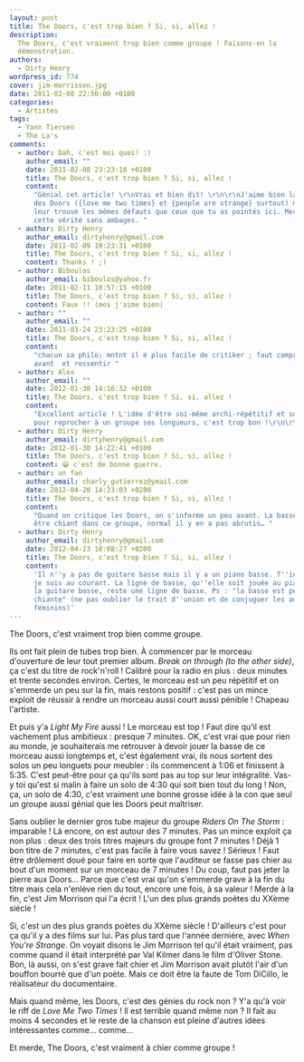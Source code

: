 ```yaml
---
layout: post
title: The Doors, c'est trop bien ? Si, si, allez !
description:
  The Doors, c'est vraiment trop bien comme groupe ! Faisons-en la
  démonstration.
authors:
  - Dirty Henry
wordpress_id: 774
cover: jim-morrisson.jpg
date: 2011-02-08 22:56:00 +0100
categories:
  - Artistes
tags:
  - Yann Tiersen
  - The La's
comments:
  - author: bah, c'est moi quoi! :)
    author_email: ""
    date: 2011-02-08 23:23:10 +0100
    title: The Doors, c'est trop bien ? Si, si, allez !
    content:
      "Génial cet article! \r\nVrai et bien dit! \r\n\r\nJ'aime bien la musique
      des Doors ({love me two times} et {people are strange} surtout) mais je
      leur trouve les mêmes défauts que ceux que tu as pointés ici. Merci pour
      cette vérité sans ambages. "
  - author: Dirty Henry
    author_email: dirtyhenry@gmail.com
    date: 2011-02-09 10:23:31 +0100
    title: The Doors, c'est trop bien ? Si, si, allez !
    content: Thanks ! ;)
  - author: Biboulos
    author_email: biboulos@yahoo.fr
    date: 2011-02-11 10:57:15 +0100
    title: The Doors, c'est trop bien ? Si, si, allez !
    content: Faux !! (moi j'aime bien)
  - author: ""
    author_email: ""
    date: 2011-03-24 23:23:25 +0100
    title: The Doors, c'est trop bien ? Si, si, allez !
    content:
      "chacun sa philo; mntnt il é plus facile de critiker ; faut comprendre
      avant  et ressentir "
  - author: Alex
    author_email: ""
    date: 2012-01-30 14:16:32 +0100
    title: The Doors, c'est trop bien ? Si, si, allez !
    content:
      "Excellent article ! L'idée d'être soi-même archi-répétitif et super creux
      pour reprocher à un groupe ses longueurs, c'est trop bon !\r\n\r\n"
  - author: Dirty Henry
    author_email: dirtyhenry@gmail.com
    date: 2012-01-30 14:22:41 +0100
    title: The Doors, c'est trop bien ? Si, si, allez !
    content: 😀 c'est de bonne guerre.
  - author: un fan
    author_email: charly_gutierrez@ymail.com
    date: 2012-04-20 14:23:03 +0200
    title: The Doors, c'est trop bien ? Si, si, allez !
    content:
      "Quand on critique les Doors, on s'informe un peu avant. La basse est peut
      être chiant dans ce groupe, normal il y en a pas abrutis… "
  - author: Dirty Henry
    author_email: dirtyhenry@gmail.com
    date: 2012-04-23 10:08:27 +0200
    title: The Doors, c'est trop bien ? Si, si, allez !
    content:
      'Il n''y a pas de guitare basse mais il y a un piano basse. T''inquiète,
      je suis au courant. La ligne de basse, qu''elle soit jouée au piano ou à
      la guitare basse, reste une ligne de basse. Ps : "la basse est peut-être
      chiante" (ne pas oublier le trait d''union et de conjuguer les adjectifs
      féminins)'
---
```


The Doors, c'est vraiment trop bien comme groupe.

Ils ont fait plein de tubes trop bien. À commencer par le morceau d'ouverture de
leur tout premier album. _Break on through (to the other side)_, ça c'est du
titre de rock'n'roll ! Calibré pour la radio en plus : deux minutes et trente
secondes environ. Certes, le morceau est un peu répétitif et on s'emmerde un peu
sur la fin, mais restons positif : c'est pas un mince exploit de réussir à
rendre un morceau aussi court aussi pénible ! Chapeau l'artiste.

Et puis y'a _Light My Fire_ aussi ! Le morceau est top ! Faut dire qu'il est
vachement plus ambitieux : presque 7 minutes. OK, c'est vrai que pour rien au
monde, je souhaiterais me retrouver à devoir jouer la basse de ce morceau aussi
longtemps et, c'est également vrai, ils nous sortent des solos un peu longuets
pour meubler : ils commencent à 1:06 et finissent à 5:35. C'est peut-être pour
ça qu'ils sont pas au top sur leur intégralité. Vas-y toi qu'est si malin à
faire un solo de 4:30 qui soit bien tout du long ! Non, ça, un solo de 4:30,
c'est vraiment une bonne grosse idée à la con que seul un groupe aussi génial
que les Doors peut maîtriser.

Sans oublier le dernier gros tube majeur du groupe *Riders On The Storm* :
imparable ! Là encore, on est autour des 7 minutes. Pas un mince exploit ça non
plus : deux des trois titres majeurs du groupe font 7 minutes ! Déjà 1 bon titre
de 7 minutes, c'est pas facile à faire vous savez ! Sérieux ! Faut être
drôlement doué pour faire en sorte que l'auditeur se fasse pas chier au bout
d'un moment sur un morceau de 7 minutes ! Du coup, faut pas jeter la pierre aux
Doors… Parce que c'est vrai qu'on s'emmerde grave à la fin du titre mais cela
n'enlève rien du tout, encore une fois, à sa valeur ! Merde à la fin, c'est Jim
Morrison qui l'a écrit ! L'un des plus grands poètes du XXème siècle !

Si, c'est un des plus grands poètes du XXème siècle ! D'ailleurs c'est pour ça
qu'il y a des films sur lui. Pas plus tard que l'année dernière, avec _When
You're Strange_. On voyait disons le Jim Morrison tel qu'il était vraiment, pas
comme quand il était interprété par Val Kilmer dans le film d'Oliver Stone. Bon,
là aussi, on s'est grave fait chier et Jim Morrison avait plutôt l'air d'un
bouffon bourré que d'un poète. Mais ce doit être la faute de Tom DiCillo, le
réalisateur du documentaire.

Mais quand même, les Doors, c'est des génies du rock non ? Y'a qu'à voir le riff
de *Love Me Two Times* ! Il est terrible quand même non ? Il fait au moins 4
secondes et le reste de la chanson est pleine d'autres idées intéressantes
comme… comme…

Et merde, The Doors, c'est vraiment à chier comme groupe !
